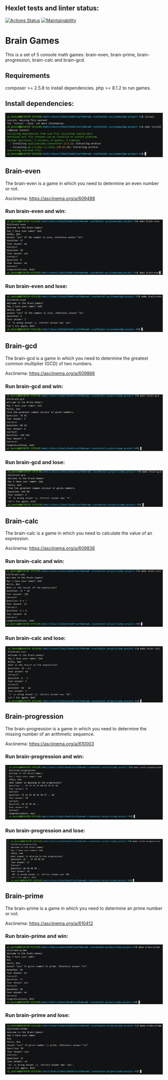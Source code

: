 ## Hexlet tests and linter status:
[![Actions Status](https://github.com/aldente0/php-project-45/workflows/hexlet-check/badge.svg)](https://github.com/aldente0/php-project-45/actions)
[![Maintainability](https://api.codeclimate.com/v1/badges/787a8845ebbb98fcb663/maintainability)](https://codeclimate.com/github/aldente0/php-project-45/maintainability)

# Brain Games

This is a set of 5 console math games: brain-even, brain-prime, brain-progression, brain-calc and brain-gcd.

## Requirements

composer >= 2.5.8 to install dependencies.
php >= 8.1.2 to run games.

## Install dependencies:

![alt text](./images/install-dependencies.png)

## Brain-even

The brain-even is a game in which you need to determine an even number or not.

Asciinema: https://asciinema.org/a/609488

### Run brain-even and win:

![alt text](./images/brain-even-win.png)

### Run brain-even and lose:

![alt text](./images/brain-even-lose.png)

## Brain-gcd

The brain-gcd is a game in which you need to determine the greatest common multiplier (GCD) of two numbers.

Asciinema: https://asciinema.org/a/609866

### Run brain-gcd and win:

![alt text](./images/brain-gcd-win.png)

### Run brain-gcd and lose:

![alt text](./images/brain-gcd-lose.png)

## Brain-calc

The brain-calc is a game in which you need to calculate the value of an expression.

Asciinema: https://asciinema.org/a/609836

### Run brain-calc and win:

![alt text](./images/brain-calc-win.png)

### Run brain-calc and lose:

![alt text](./images/brain-calc-lose.png)

## Brain-progression

The brain-progression is a game in which you need to determine the missing number of an arithmetic sequence.

Asciinema: https://asciinema.org/a/610003

### Run brain-progression and win:

![alt text](./images/brain-progression-win.png)

### Run brain-progression and lose:

![alt text](./images/brain-progression-lose.png)

## Brain-prime

The brain-prime is a game in which you need to determine an prime number or not.

Asciinema: https://asciinema.org/a/610412

### Run brain-prime and win:

![alt text](./images/brain-prime-win.png)

### Run brain-prime and lose:

![alt text](./images/brain-prime-lose.png)
